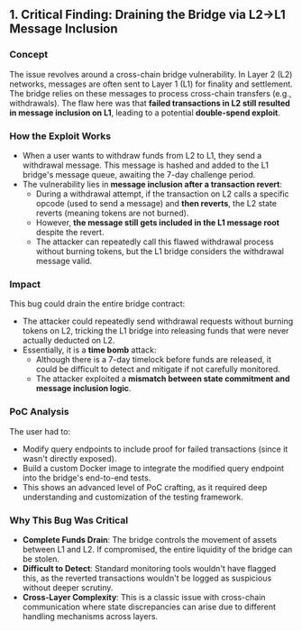 ## **1. Critical Finding: Draining the Bridge via L2->L1 Message Inclusion**

### **Concept**
The issue revolves around a cross-chain bridge vulnerability. In Layer 2 (L2) networks, messages are often sent to Layer 1 (L1) for finality and settlement. The bridge relies on these messages to process cross-chain transfers (e.g., withdrawals). The flaw here was that **failed transactions in L2 still resulted in message inclusion on L1**, leading to a potential **double-spend exploit**.

### **How the Exploit Works**
- When a user wants to withdraw funds from L2 to L1, they send a withdrawal message. This message is hashed and added to the L1 bridge's message queue, awaiting the 7-day challenge period.
- The vulnerability lies in **message inclusion after a transaction revert**:
  - During a withdrawal attempt, if the transaction on L2 calls a specific opcode (used to send a message) and **then reverts**, the L2 state reverts (meaning tokens are not burned).
  - However, **the message still gets included in the L1 message root** despite the revert.
  - The attacker can repeatedly call this flawed withdrawal process without burning tokens, but the L1 bridge considers the withdrawal message valid.

### **Impact**
This bug could drain the entire bridge contract:
- The attacker could repeatedly send withdrawal requests without burning tokens on L2, tricking the L1 bridge into releasing funds that were never actually deducted on L2.
- Essentially, it is a **time bomb** attack:
  - Although there is a 7-day timelock before funds are released, it could be difficult to detect and mitigate if not carefully monitored.
  - The attacker exploited a **mismatch between state commitment and message inclusion logic**.

### **PoC Analysis**
The user had to:
- Modify query endpoints to include proof for failed transactions (since it wasn't directly exposed).
- Build a custom Docker image to integrate the modified query endpoint into the bridge's end-to-end tests.
- This shows an advanced level of PoC crafting, as it required deep understanding and customization of the testing framework.

### **Why This Bug Was Critical**
- **Complete Funds Drain**: The bridge controls the movement of assets between L1 and L2. If compromised, the entire liquidity of the bridge can be stolen.
- **Difficult to Detect**: Standard monitoring tools wouldn't have flagged this, as the reverted transactions wouldn't be logged as suspicious without deeper scrutiny.
- **Cross-Layer Complexity**: This is a classic issue with cross-chain communication where state discrepancies can arise due to different handling mechanisms across layers.

